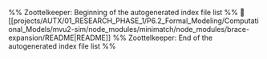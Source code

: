 %% Zoottelkeeper: Beginning of the autogenerated index file list  %%
📄 [[projects/AUTX/01_RESEARCH_PHASE_1/P6.2_Formal_Modeling/Computational_Models/mvu2-sim/node_modules/minimatch/node_modules/brace-expansion/README|README]]
%% Zoottelkeeper: End of the autogenerated index file list  %%
